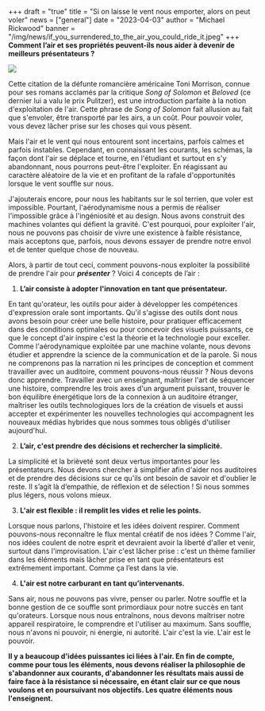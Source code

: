 +++
draft = "true"
title = "Si on laisse le vent nous emporter, alors on peut voler"
news = ["general"]
date = "2023-04-03"
author = "Michael Rickwood"
banner = "/img/news/if_you_surrendered_to_the_air_you_could_ride_it.jpeg"
+++
**Comment l’air et ses propriétés peuvent-ils nous aider à devenir de meilleurs présentateurs ?**

![](/img/news/if_you_surrendered_to_the_air_you_could_ride_it.jpeg)

Cette citation de la défunte romancière américaine Toni Morrison, connue pour ses romans acclamés par la critique *Song of Solomon* et *Beloved* (ce dernier lui a valu le prix Pulitzer), est une introduction parfaite à la notion d'exploitation de l'air. Cette phrase de *Song of Solomon* fait allusion au fait que s'envoler, être transporté par les airs, a un coût. Pour pouvoir voler, vous devez lâcher prise sur les choses qui vous pèsent.

Mais l'air et le vent qui nous entourent sont incertains, parfois calmes et parfois instables. Cependant, en connaissant les courants, les schémas, la façon dont l'air se déplace et tourne, en l'étudiant et surtout en s'y abandonnant, nous pourrons peut-être l'exploiter. En réagissant au caractère aléatoire de la vie et en profitant de la rafale d'opportunités lorsque le vent souffle sur nous.

J'ajouterais encore, pour nous les habitants sur le sol terrien, que voler est impossible. Pourtant, l'aérodynamisme nous a permis de réaliser l'impossible grâce à l'ingéniosité et au design. Nous avons construit des machines volantes qui défient la gravité. C'est pourquoi, pour exploiter l'air, nous ne pouvons pas choisir de vivre une existence à faible résistance, mais acceptons que, parfois, nous devons essayer de prendre notre envol et de tenter quelque chose de nouveau.

Alors, à partir de tout ceci, comment pouvons-nous exploiter la possibilité de prendre l'air pour ***présenter*** ? Voici 4 concepts de l’air :

1. **L’air consiste à adopter l'innovation en tant que présentateur.**

En tant qu'orateur, les outils pour aider à développer les compétences d'expression orale sont importants. Qu'il s'agisse des outils dont nous avons besoin pour créer une belle histoire, pour pratiquer efficacement dans des conditions optimales ou pour concevoir des visuels puissants, ce que le concept d'air inspire c'est la théorie et la technologie pour exceller. Comme l'aérodynamique exploitée par une machine volante, nous devons étudier et apprendre la science de la communication et de la parole. Si nous ne comprenons pas la narration ni les principes de conception et comment travailler avec un auditoire, comment pouvons-nous réussir ? Nous devons donc apprendre. Travailler avec un enseignant, maîtriser l'art de séquencer une histoire, comprendre les trois axes d'un argument puissant, trouver le bon équilibre énergétique lors de la connexion à un auditoire étranger, maîtriser les outils technologiques lors de la création de visuels et aussi accepter et expérimenter les nouvelles technologies qui accompagnent les nouveaux médias hybrides que nous sommes tous obligés d'utiliser aujourd'hui.

2. **L’air, c'est prendre des décisions et rechercher la simplicité.**

La simplicité et la brièveté sont deux vertus importantes pour les présentateurs. Nous devons chercher à simplifier afin d'aider nos auditoires et de prendre des décisions sur ce qu'ils ont besoin de savoir et d'oublier le reste. Il s’agit là d’empathie, de réflexion et de sélection ! Si nous sommes plus légers, nous volons mieux.

3. **L'air est flexible : il remplit les vides et relie les points.**

Lorsque nous parlons, l'histoire et les idées doivent respirer. Comment pouvons-nous reconnaître le flux mental créatif de nos idées ? Comme l'air, nos idées coulent de notre esprit et devraient avoir la liberté d'aller et venir, surtout dans l'improvisation. L'air c'est lâcher prise : c'est un thème familier dans les éléments mais lâcher prise en tant que présentateurs est extrêmement important. Comme ça l’est dans la vie.

4. **L'air est notre carburant en tant qu’intervenants.**

Sans air, nous ne pouvons pas vivre, penser ou parler. Notre souffle et la bonne gestion de ce souffle sont primordiaux pour notre succès en tant qu'orateurs. Lorsque nous nous entraînons, nous devons maîtriser notre appareil respiratoire, le comprendre et l'utiliser au maximum. Sans souffle, nous n'avons ni pouvoir, ni énergie, ni autorité. L'air c'est la vie. L'air est le pouvoir.

**Il y a beaucoup d'idées puissantes ici liées à l'air. En fin de compte, comme pour tous les éléments, nous devons réaliser la philosophie de s'abandonner aux courants, d'abandonner les résultats mais aussi de faire face à la résistance si nécessaire, en étant clair sur ce que nous voulons et en poursuivant nos objectifs. Les quatre éléments nous l'enseignent.**